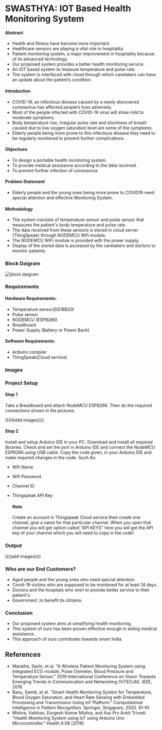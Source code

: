
# SWASTHYA: IOT Based Health Monitoring System

#### Abstract
* Health and fitness have become more important.
* Healthcare sensors are playing a vital role in hospitality.
* Patient monitoring system, a major improvement in hospitality because of its advanced technology.
* Our proposed system provides a better health monitoring service.
* An IOT based system to measure temperature and pulse rate.
* The system is interfaced with cloud through which caretakers can have an update about the patient’s condition.

#### Introduction

* COVID-19, an infectious disease caused by a newly discovered coronavirus has affected people’s lives adversely.
* Most of the people infected with COVID-19 virus will show mild to moderate symptoms.
* Body temperature rise, irregular pulse rate and shortness of breath caused due to low oxygen saturation level are some of the symptoms.
* Elderly people being more prone to this infectious disease they need to be regularly monitored to prevent further complications.

#### Objectives

* To design a portable health monitoring system.
* To provide medical assistance according to the data received.
* To prevent further infection of coronavirus.

#### Problem Statement

* Elderly people and the young ones being more prone to COVID19 need special attention and effective Monitoring System.

#### Methodology

* The system consists of temperature sensor and pulse sensor that measures the patient's body temperature and pulse rate.
* The data received from these sensors is stored in cloud server (ThingSpeak) through NODEMCU Wifi module.
* The NODEMCU WiFi module is provided with the power supply.
* Display of the stored data is accessed by the caretakers and doctors to monitor patients.


### Block Daigram
![block daigram](https://user-images.githubusercontent.com/83587918/133767953-a9392722-5228-4b60-b745-028ab09f49a3.png)

### Requirements

#### Hardware Requirements:
* Temperature sensor(DS18B20)
* Pulse sensor
* NODEMCU (ESP8266)
* Breadboard
* Power Supply (Battery or Power Bank)

#### Software Requirements:
* Arduino compiler
* ThingSpeak(Cloud service)


### Images


### Project Setup

#### Step 1
Take a Breadboard and attach  NodeMCU ESP8266. Then do the required connections shown in the pictures.

((((Addd images))))
#### Step 2
Install and setup Arduino IDE in your PC. Download and install all required libraries. Check and set the port in Arduino IDE and connect the NodeMCU ESP8266 using USB cable. 
Copy the code given, in your Arduino IDE and make required changes in the code.
Such As:
* Wifi Name
* Wifi Password
* Channel ID
* Thingspeak API Key

    #### Note
    Create an account in Thingspeak Cloud service then create one channel, give a name for that particular channel. When you open that channel you will get option called "API KEYS" here you will get the API key of your channel which you will need to copy in the code!


### Output

((((add images))))

### Who are our End Customers?

* Aged people and the young ones who need special attention.
* Covid-19 victims who are supposed to be monitored for at least 14 days.
* Doctors and the hospitals who wish to provide better service to their patient's.
* Government ,to benefit its citizens.

### Conclusion

* Our proposed system aims at simplifying health monitoring.
* This system of ours has been proven effective enough in aiding medical assistance.
* This approach of ours contributes towards smart India.

## References

* Marathe, Sachi, et al. "A Wireless Patient Monitoring System using Integrated ECG module, Pulse Oximeter, Blood Pressure and Temperature Sensor." 2019 International Conference on Vision Towards Emerging Trends in Communication and Networking (ViTECoN). IEEE, 2019.
* Basu, Samik, et al. "Smart Health Monitoring System for Temperature, Blood Oxygen Saturation, and Heart Rate Sensing with Embedded Processing and Transmission Using IoT Platform." Computational Intelligence in Pattern Recognition. Springer, Singapore, 2020. 81-91.
* Mishra, Vaibhav, Durgesh Kumar Mishra, and Ass Pro Ankit Trivedi. "Health Monitoring System using IoT using Arduino Uno Microcontroller." Health 6.08 (2019).











